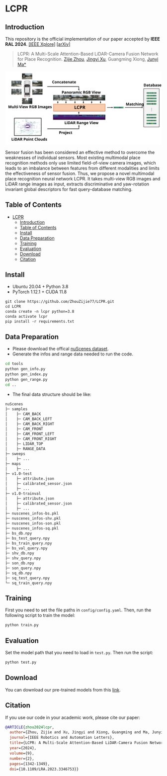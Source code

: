 # LCPR
## Introduction
This repository is the official implementation of our paper accepted by **IEEE RAL 2024**. [[IEEE Xplore]](https://ieeexplore.ieee.org/document/10373064) [[arXiv]](https://arxiv.org/pdf/2311.03198.pdf)
>LCPR: A Multi-Scale Attention-Based LiDAR-Camera Fusion Network for Place Recognition.
>[Zijie Zhou](https://github.com/ZhouZijie77), [Jingyi Xu](https://github.com/BIT-XJY/), Guangming Xiong, [Junyi Ma*](https://github.com/BIT-MJY)

<img src="pics/intro.svg"/>

Sensor fusion has been considered an effective method to overcome the weaknesses of individual sensors. Most existing multimodal place recognition methods only use limited field-of-view camera images, which leads to an imbalance between features from different modalities and limits the effectiveness of sensor fusion. Thus, we propose a novel multimodal place recognition neural network LCPR. It takes multi-view RGB images and LiDAR range images as input, extracts discriminative and yaw-rotation invariant global descriptors for fast query-database matching. 

## Table of Contents
- [LCPR](#lcpr)
  - [Introduction](#introduction)
  - [Table of Contents](#table-of-contents)
  - [Install](#install)
  - [Data Preparation](#data-preparation)
  - [Training](#training)
  - [Evaluation](#evaluation)
  - [Download](#download)
  - [Citation](#citation)


## Install
- Ubuntu 20.04 + Python 3.8
- PyTorch 1.12.1 + CUDA 11.8
```
git clone https://github.com/ZhouZijie77/LCPR.git
cd LCPR
conda create -n lcpr python=3.8
conda activate lcpr
pip install -r requirements.txt
```
## Data Preparation
- Please download the offical [nuScenes dataset](https://www.nuscenes.org/nuscenes).
- Generate the infos and range data needed to run the code.
```bash
cd tools
python gen_info.py
python gen_index.py
python gen_range.py
cd ..
```
- The final data structure should be like:
```
nuScenes
├─ samples
│    ├─ CAM_BACK
│    ├─ CAM_BACK_LEFT
│    ├─ CAM_BACK_RIGHT
│    ├─ CAM_FRONT
│    ├─ CAM_FRONT_LEFT
│    ├─ CAM_FRONT_RIGHT
│    ├─ LIDAR_TOP
│    ├─ RANGE_DATA
├─ sweeps
│    ├─ ...
├─ maps
│    ├─ ...
├─ v1.0-test
│    ├─ attribute.json
│    ├─ calibrated_sensor.json
│    ├─ ...
├─ v1.0-trainval
│    ├─ attribute.json
│    ├─ calibrated_sensor.json
│    ├─ ...
├─ nuscenes_infos-bs.pkl
├─ nuscenes_infos-shv.pkl
├─ nuscenes_infos-son.pkl
├─ nuscenes_infos-sq.pkl
├─ bs_db.npy
├─ bs_test_query.npy
├─ bs_train_query.npy
├─ bs_val_query.npy
├─ shv_db.npy
├─ shv_query.npy
├─ son_db.npy
├─ son_query.npy
├─ sq_db.npy
├─ sq_test_query.npy
└─ sq_train_query.npy
```

## Training
First you need to set the file paths in `config/config.yaml`. Then, run the following script to train the model:
```bash
python train.py
```

## Evaluation
Set the model path that you need to load in `test.py`. Then run the script:
```bash
python test.py
```
## Download
You can download our pre-trained models from this [link](https://drive.google.com/drive/folders/1TRLEQWTa4tL4x9JDgQ4NvYmg8dN86U4X?usp=drive_link).

## Citation
If you use our code in your academic work, please cite our paper:
```bibtex
@ARTICLE{zhou2024lcpr,
  author={Zhou, Zijie and Xu, Jingyi and Xiong, Guangming and Ma, Junyi},
  journal={IEEE Robotics and Automation Letters}, 
  title={LCPR: A Multi-Scale Attention-Based LiDAR-Camera Fusion Network for Place Recognition}, 
  year={2024},
  volume={9},
  number={2},
  pages={1342-1349},
  doi={10.1109/LRA.2023.3346753}}
```
